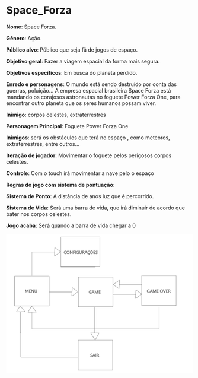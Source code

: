 # Space_Forza


**Nome**: Space Forza.

**Gênero**: Ação.

**Público alvo**: Público que seja fã de jogos de espaço.

**Objetivo geral**: Fazer a viagem espacial da forma mais segura.

**Objetivos específicos**: Em busca do planeta perdido.

**Enredo e personagens**: O mundo está sendo destruído por conta das guerras, poluição... A empresa espacial brasileira Space Forza está
mandando os corajosos astronautas no foguete Power Forza One, para encontrar outro planeta que os seres humanos possam viver.

**Inimigo**: corpos celestes, extraterrestres
	
**Personagem Principal**: Foguete Power Forza One 

**Inimigos**: será os obstáculos que terá no espaço , como meteoros, extraterrestres, entre outros…

**Iteração de jogador**: Movimentar o foguete pelos perigosos corpos celestes.

**Controle**: Com o touch irá movimentar a nave pelo o espaço

**Regras do jogo com sistema de pontuação**: 

**Sistema de Ponto**:  A distância de anos luz que é percorrido.

**Sistema de Vida**: Será uma barra de vida, que irá diminuir de acordo que bater nos corpos celestes.

**Jogo acaba**: Será quando a barra de vida chegar a 0 

![](diagram.png)
